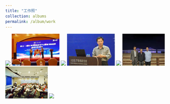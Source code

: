 ```yaml
---
title: "工作照"
collection: albums
permalink: /album/work
---
```

<a href="../keli_photo/work/_MG_5742.jpg"><img src="../keli_photo/work/_MG_5742.jpg" height="100"></a>
<a href="../keli_photo/work/微信图片_20220323131413.jpg"><img src="../keli_photo/work/微信图片_20220323131413.jpg" height="100"></a>
<a href="../keli_photo/work/WeChat Image_20220323141315.jpg"><img src="../keli_photo/work/WeChat Image_20220323141315.jpg" height="100"></a>
<a href="../keli_photo/work/韩克利.jpg"><img src="../keli_photo/work/韩克利.jpg" height="100"></a>
<a href="../keli_photo/work/IMG_2912.JPG"><img src="../keli_photo/work/IMG_2912.JPG" height="100"></a>
<a href="../keli_photo/work/7ba0b3ba9cdccb925b34cb0595cf75c4.temp.jpg"><img src="../keli_photo/work/7ba0b3ba9cdccb925b34cb0595cf75c4.temp.jpg" height="100"></a>
<a href="../keli_photo/work/会议现场.jpg"><img src="../keli_photo/work/会议现场.jpg" height="100"></a>
<a href="../keli_photo/work/WeChat Image_20220323135013.jpg"><img src="../keli_photo/work/WeChat Image_20220323135013.jpg" height="100"></a>
